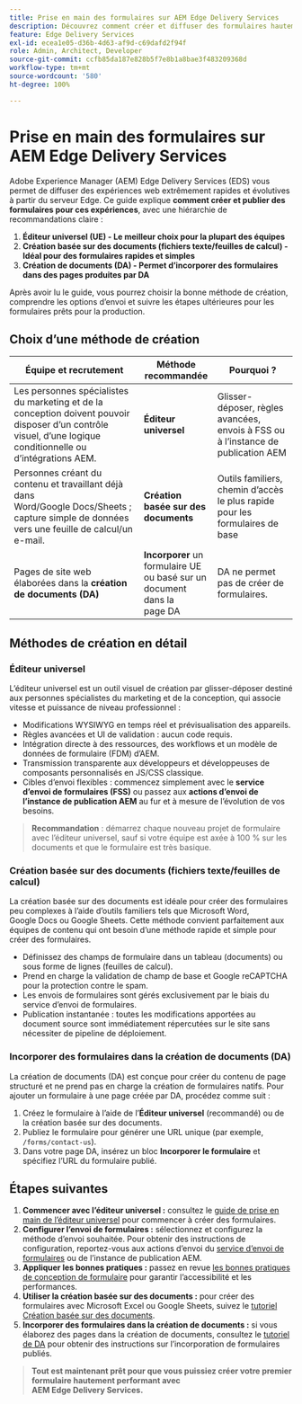 ```yaml
---
title: Prise en main des formulaires sur AEM Edge Delivery Services
description: Découvrez comment créer et diffuser des formulaires hautement performants sur Adobe Experience Manager Edge Delivery Services, en mettant l’accent sur l’approche de création utilisant l’éditeur universel.
feature: Edge Delivery Services
exl-id: ecea1e05-d36b-4d63-af9d-c69dafd2f94f
role: Admin, Architect, Developer
source-git-commit: ccfb85da187e828b5f7e8b1a8bae3f483209368d
workflow-type: tm+mt
source-wordcount: '580'
ht-degree: 100%

---
```



# Prise en main des formulaires sur AEM Edge Delivery Services

<!--<span class="preview"> This is a pre-release feature available through our <a href="https://experienceleague.adobe.com/docs/experience-manager-cloud-service/content/release-notes/prerelease.html?lang=fr#new-features">pre-release channel</a>. </span>-->

Adobe Experience Manager (AEM) Edge Delivery Services (EDS) vous permet de diffuser des expériences web extrêmement rapides et évolutives à partir du serveur Edge. Ce guide explique **comment créer et publier des formulaires pour ces expériences**, avec une hiérarchie de recommandations claire :

1. **Éditeur universel (UE) - Le meilleur choix pour la plupart des équipes**
2. **Création basée sur des documents (fichiers texte/feuilles de calcul) - Idéal pour des formulaires rapides et simples**
3. **Création de documents (DA) - Permet d’incorporer des formulaires dans des pages produites par DA**

Après avoir lu le guide, vous pourrez choisir la bonne méthode de création, comprendre les options d’envoi et suivre les étapes ultérieures pour les formulaires prêts pour la production.



## Choix d’une méthode de création

| Équipe et recrutement | Méthode recommandée | Pourquoi ? |
|--------------------|--------------------|-----|
| Les personnes spécialistes du marketing et de la conception doivent pouvoir disposer d’un contrôle visuel, d’une logique conditionnelle ou d’intégrations AEM. | **Éditeur universel** | Glisser-déposer, règles avancées, envois à FSS ou à l’instance de publication AEM |
| Personnes créant du contenu et travaillant déjà dans Word/Google Docs/Sheets ; capture simple de données vers une feuille de calcul/un e-mail. | **Création basée sur des documents** | Outils familiers, chemin d’accès le plus rapide pour les formulaires de base |
| Pages de site web élaborées dans la **création de documents (DA)** | **Incorporer** un formulaire UE ou basé sur un document dans la page DA | DA ne permet pas de créer de formulaires. |


## Méthodes de création en détail

### Éditeur universel

L’éditeur universel est un outil visuel de création par glisser-déposer destiné aux personnes spécialistes du marketing et de la conception, qui associe vitesse et puissance de niveau professionnel :

- Modifications WYSIWYG en temps réel et prévisualisation des appareils.
- Règles avancées et UI de validation : aucun code requis.
- Intégration directe à des ressources, des workflows et un modèle de données de formulaire (FDM) d’AEM.
- Transmission transparente aux développeurs et développeuses de composants personnalisés en JS/CSS classique.
- Cibles d’envoi flexibles : commencez simplement avec le **service d’envoi de formulaires (FSS)** ou passez aux **actions d’envoi de l’instance de publication AEM** au fur et à mesure de l’évolution de vos besoins.

> **Recommandation** : démarrez chaque nouveau projet de formulaire avec l’éditeur universel, sauf si votre équipe est axée à 100 % sur les documents et que le formulaire est très basique.


### Création basée sur des documents (fichiers texte/feuilles de calcul)

La création basée sur des documents est idéale pour créer des formulaires peu complexes à l’aide d’outils familiers tels que Microsoft Word, Google Docs ou Google Sheets. Cette méthode convient parfaitement aux équipes de contenu qui ont besoin d’une méthode rapide et simple pour créer des formulaires.

- Définissez des champs de formulaire dans un tableau (documents) ou sous forme de lignes (feuilles de calcul).
- Prend en charge la validation de champ de base et Google reCAPTCHA pour la protection contre le spam.
- Les envois de formulaires sont gérés exclusivement par le biais du service d’envoi de formulaires.
- Publication instantanée : toutes les modifications apportées au document source sont immédiatement répercutées sur le site sans nécessiter de pipeline de déploiement.


### Incorporer des formulaires dans la création de documents (DA)

La création de documents (DA) est conçue pour créer du contenu de page structuré et ne prend pas en charge la création de formulaires natifs. Pour ajouter un formulaire à une page créée par DA, procédez comme suit :

1. Créez le formulaire à l’aide de l’**Éditeur universel** (recommandé) ou de la création basée sur des documents.
2. Publiez le formulaire pour générer une URL unique (par exemple, `/forms/contact-us`).
3. Dans votre page DA, insérez un bloc **Incorporer le formulaire** et spécifiez l’URL du formulaire publié.

<!-- 
## Feature Comparison

| Capability | Universal Editor | Document-Based | Document Authoring |
|------------|-----------------|----------------|--------------------|
| Visual drag-and-drop | ✅ | – | – |
| Advanced rules editor | ✅ | Limited | – |
| Attachments | ✅ | EA | – |
| reCAPTCHA Enterprise | ✅ | ✅ | Depends on embed |
| Submit to spreadsheet/email | ✅ (FSS) | ✅ (FSS) | Via embed |
| Submit to AEM workflows/FDM | ✅ | – | Via UE embed |
| Custom components (JS/CSS) | ✅ | ✅ | Via embed |
| Localization via Sites | ✅ | Manual | Via embed |

-->

## Étapes suivantes

1. **Commencer avec l’éditeur universel :** consultez le [guide de prise en main de l’éditeur universel](/help/edge/docs/forms/universal-editor/overview-universal-editor-for-edge-delivery-services-for-forms.md) pour commencer à créer des formulaires.
2. **Configurer l’envoi de formulaires :** sélectionnez et configurez la méthode d’envoi souhaitée. Pour obtenir des instructions de configuration, reportez-vous aux actions d’envoi du [service d’envoi de formulaires](/help/edge/docs/forms/configure-submission-action-for-eds-forms.md) ou de l’instance de publication AEM.
3. **Appliquer les bonnes pratiques :** passez en revue [les bonnes pratiques de conception de formulaire](/help/edge/docs/forms/universal-editor/best-practices-eds-forms.md) pour garantir l’accessibilité et les performances.
4. **Utiliser la création basée sur des documents :** pour créer des formulaires avec Microsoft Excel ou Google Sheets, suivez le [tutoriel Création basée sur des documents](/help/edge/docs/forms/tutorial.md).
5. **Incorporer des formulaires dans la création de documents :** si vous élaborez des pages dans la création de documents, consultez le [tutoriel de DA](https://www.aem.live/developer/da-tutorial?lang=fr) pour obtenir des instructions sur l’incorporation de formulaires publiés.

> **Tout est maintenant prêt pour que vous puissiez créer votre premier formulaire hautement performant avec AEM Edge Delivery Services.**
